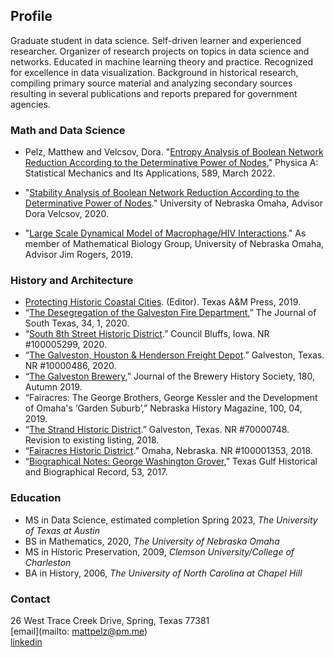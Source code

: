 ## Profile
Graduate student in data science. Self-driven learner and experienced researcher. Organizer of research projects on topics in data science and networks. Educated in machine learning theory and practice. Recognized for excellence in data visualization. Background in historical research, compiling primary source material and analyzing secondary sources resulting in several publications and reports prepared for government agencies.

### Math and Data Science
- Pelz, Matthew and Velcsov, Dora. "[Entropy Analysis of Boolean Network Reduction According to the Determinative Power of Nodes](https://www.sciencedirect.com/science/article/pii/S0378437121008761?dgcid=coauthor)," Physica A: Statistical Mechanics and Its Applications, 589, March 2022.

- "[Stability Analysis of Boolean Network Reduction According to the Determinative Power of Nodes](https://digitalcommons.unomaha.edu/srcaf/2020/schedule/40/)." University of Nebraska Omaha, Advisor Dora Velcsov, 2020.

- "[Large Scale Dynamical Model of Macrophage/HIV Interactions](https://digitalcommons.unomaha.edu/cgi/viewcontent.cgi?article=2481&context=srcaf)." As member of Mathematical Biology Group, University of Nebraska Omaha, Advisor Jim Rogers, 2019.

### History and Architecture
- [Protecting Historic Coastal Cities](https://www.amazon.com/Protecting-Historic-Coastal-Cities-University-Corpus/dp/1623497701). (Editor). Texas A&M Press, 2019.
- “[The Desegregation of the Galveston Fire Department](https://pelzma.github.io/DesegregationFireHouseArticle.pdf),” The Journal of South Texas, 34, 1, 2020.
- “[South 8th Street Historic District](https://pelzma.github.io/South8thDistrict.pdf).” Council Bluffs, Iowa. NR #100005299, 2020.
- “[The Galveston, Houston & Henderson Freight Depot](https://atlas.thc.texas.gov/NR/pdfs/100004866/100004866.pdf).” Galveston, Texas. NR #10000486, 2020. 
- “[The Galveston Brewery](http://www.breweryhistory.com/journal/archive/180/index.html),” Journal of the Brewery History Society, 180, Autumn 2019.
- “Fairacres: The George Brothers, George Kessler and the Development of Omaha's ‘Garden Suburb’,” Nebraska History Magazine, 100, 04, 2019.
- “[The Strand Historic District](https://atlas.thc.texas.gov/NR/pdfs/70000748/70000748.pdf).” Galveston, Texas. NR #70000748. Revision to existing listing, 2018.
- “[Fairacres Historic District](https://issuu.com/kristinetynangerber/docs/fairacres_historic_district_nominat).” Omaha, Nebraska. NR #100001353, 2018. 
- “[Biographical Notes: George Washington Grover](http://www.texasgulfrecord.org/toc-volume-53.html),” Texas Gulf Historical and Biographical Record, 53, 2017. 

### Education
- MS in Data Science, estimated completion Spring 2023, *The University of Texas at Austin*
- BS in Mathematics, 2020, *The University of Nebraska Omaha*   
- MS in Historic Preservation, 2009, *Clemson University/College of Charleston*
- BA in History, 2006, *The University of North Carolina at Chapel Hill*


### Contact
26 West Trace Creek Drive, Spring, Texas 77381  
[email](mailto: mattpelz@pm.me)  
[linkedin](https://www.linkedin.com/in/pelzm/)
